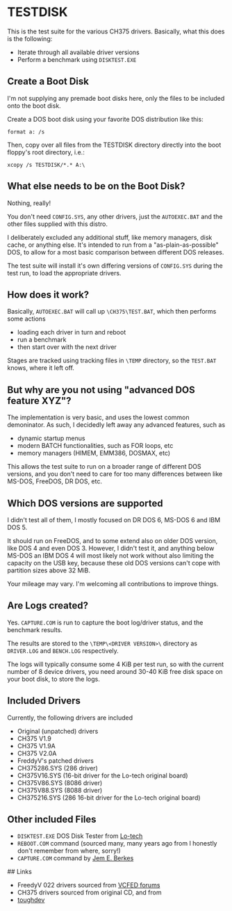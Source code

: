# TESTDISK

This is the test suite for the various CH375 drivers.
Basically, what this does is the following:

* Iterate through all available driver versions
* Perform a benchmark using `DISKTEST.EXE`


## Create a Boot Disk

I'm not supplying any premade boot disks here, only the files to be included onto the boot disk.

Create a DOS boot disk using your favorite DOS distribution like this:

`format a: /s`

Then, copy over all files from the TESTDISK directory directly into the boot floppy's root directory, i.e.:

`xcopy /s TESTDISK/*.* A:\`


## What else needs to be on the Boot Disk?

Nothing, really!

You don't need `CONFIG.SYS`, any other drivers, just the `AUTOEXEC.BAT` and the other files supplied with this distro.

I deliberately excluded any additional stuff, like memory managers, disk cache, or anything else.
It's intended to run from a "as-plain-as-possible" DOS, to allow for a most basic comparison between different DOS releases.

The test suite will install it's own differing versions of `CONFIG.SYS` during the test run,
to load the appropriate drivers.


## How does it work?

Basically, `AUTOEXEC.BAT` will call up `\CH375\TEST.BAT`, which then performs some actions

* loading each driver in turn and reboot
* run a benchmark
* then start over with the next driver

Stages are tracked using tracking files in `\TEMP` directory, so the `TEST.BAT` knows, where it left off.


## But why are you not using "advanced DOS feature XYZ"?

The implementation is very basic, and uses the lowest common demoninator.
As such, I decidedly left away any advanced features, such as

* dynamic startup menus
* modern BATCH functionalities, such as FOR loops, etc
* memory managers (HIMEM, EMM386, DOSMAX, etc)

This allows the test suite to run on a broader range of different DOS versions,
and you don't need to care for too many differences between like MS-DOS, FreeDOS, DR DOS, etc.


## Which DOS versions are supported

I didn't test all of them, I mostly focused on DR DOS 6, MS-DOS 6 and IBM DOS 5.

It should run on FreeDOS, and to some extend also on older DOS version, like DOS 4 and even DOS 3.
However, I didn't test it, and anything below MS-DOS an IBM DOS 4 will most likely not work without
also limiting the capacity on the USB key, because these old DOS versions can't cope with partition sizes above 32 MiB.

Your mileage may vary.
I'm welcoming all contributions to improve things.


## Are Logs created?

Yes. `CAPTURE.COM` is run to capture the boot log/driver status, and the benchmark results.

The results are stored to the `\TEMP\<DRIVER VERSION>\` directory as `DRIVER.LOG` and `BENCH.LOG` respectively.

The logs will typically consume some 4 KiB per test run, so with the current number of 8 device drivers,
you need around 30-40 KiB free disk space on your boot disk, to store the logs.


## Included Drivers

Currently, the following drivers are included

* Original (unpatched) drivers
 * CH375 V1.9
 * CH375 V1.9A
 * CH375 V2.0A
* FreddyV's patched drivers
 * CH375286.SYS (286 driver)
 * CH375V16.SYS (16-bit driver for the Lo-tech original board)
 * CH375V86.SYS (8086 driver)
 * CH375V88.SYS (8088 driver)
 * CH375216.SYS (286 16-bit driver for the Lo-tech original board)


## Other included Files

* `DISKTEST.EXE` DOS Disk Tester from [Lo-tech](https://www.lo-tech.co.uk/wiki/DOS_Disk_Tester)
* `REBOOT.COM` command (sourced many, many years ago from I honestly don't remember from where, sorry!) 
* `CAPTURE.COM` command by [Jem E. Berkes](http://www.pc-tools.net/)


## Links

* FreedyV 022 drivers sourced from [VCFED forums](https://forum.vcfed.org/index.php?threads/isa-usb-board.76978/post-1263624)
* CH375 drivers sourced from original CD, and from
 * [toughdev](http://www.toughdev.com/content/2018/04/usb-flash-drives-on-8-bit-isa-bus-using-ch375-isb-to-usb-adapter/)

